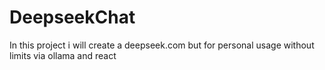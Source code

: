 # DeepseekChat
In this project i will create a deepseek.com but for personal usage without limits via ollama and react 
